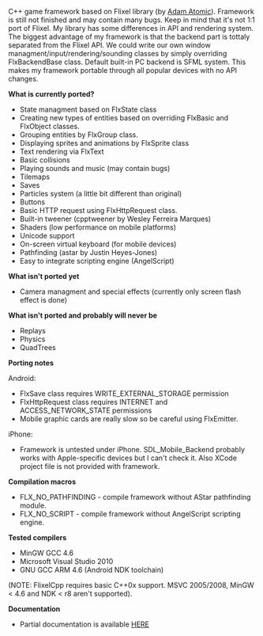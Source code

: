 C++ game framework based on Flixel library (by [Adam Atomic](http://flixel.org/index.html)). Framework is still not finished and may contain many bugs. Keep in mind that it's not 1:1 port of Flixel. My library has some differences in API and rendering system. The biggest advantage of my framework is that the backend part is tottaly separated from the Flixel API. We could write our own window managment/input/rendering/sounding classes by simply overriding FlxBackendBase class. Default built-in PC backend is SFML system. This makes my framework portable through all popular devices with no API changes.

**What is currently ported?**
- State managment based on FlxState class
- Creating new types of entities based on overriding FlxBasic and FlxObject classes.
- Grouping entities by FlxGroup class.
- Displaying sprites and animations by FlxSprite class
- Text rendering via FlxText
- Basic collisions
- Playing sounds and music (may contain bugs)
- Tilemaps
- Saves
- Particles system (a little bit different than original)
- Buttons
- Basic HTTP request using FlxHttpRequest class.
- Built-in tweener (cpptweener by Wesley Ferreira Marques)
- Shaders (low performance on mobile platforms)
- Unicode support
- On-screen virtual keyboard (for mobile devices)
- Pathfinding (astar by Justin Heyes-Jones)
- Easy to integrate scripting engine (AngelScript)

**What isn't ported yet**
- Camera managment and special effects (currently only screen flash effect is done) 

**What isn't ported and probably will never be**
- Replays
- Physics
- QuadTrees


**Porting notes**

Android:
- FlxSave class requires WRITE_EXTERNAL_STORAGE permission
- FlxHttpRequest class requires INTERNET and ACCESS_NETWORK_STATE permissions
- Mobile graphic cards are really slow so be careful using FlxEmitter.

iPhone:
- Framework is untested under iPhone. SDL_Mobile_Backend probably works with Apple-specific devices but I can't check it.
Also XCode project file is not provided with framework.


**Compilation macros**
+ FLX_NO_PATHFINDING - compile framework without AStar pathfinding module.
+ FLX_NO_SCRIPT - compile framework without AngelScript scripting engine.


**Tested compilers**
- MinGW GCC 4.6
- Microsoft Visual Studio 2010
- GNU GCC ARM 4.6 (Android NDK toolchain)

(NOTE: FlixelCpp requires basic C++0x support. MSVC 2005/2008, MinGW < 4.6 and NDK < r8 aren't supported).

**Documentation**
- Partial documentation is available [HERE](http://dynax.boo.pl/flixelcpp/)
